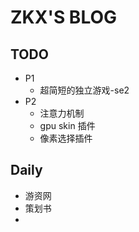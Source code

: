 # ZKX'S BLOG

## TODO
- P1
	- 超简短的独立游戏-se2
- P2
	- 注意力机制
	- gpu skin 插件
	- 像素选择插件

## Daily

- 游资网
- 策划书
- 

